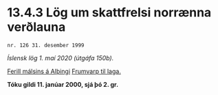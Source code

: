 # 13.4.3 Lög um skattfrelsi norrænna verðlauna

`nr. 126 31. desember 1999`

_Íslensk lög 1. maí 2020 (útgáfa 150b)._

[Ferill málsins á Alþingi](https://www.althingi.is/thingstorf/thingmalalistar-eftir-thingum/ferill/?ltg=125&mnr=4)
[Frumvarp til laga.](https://www.althingi.is/altext/125/s/0004.html)

**Tóku gildi 11. janúar 2000, sjá þó 2. gr.**

